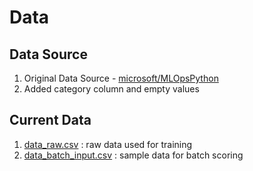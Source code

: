 # Data

## Data Source

1. Original Data Source - [microsoft/MLOpsPython](https://github.com/microsoft/MLOpsPython/blob/master/data/diabetes.csv)
2. Added category column and empty values

## Current Data

1. [data_raw.csv](./data_raw.csv) : raw data used for training
2. [data_batch_input.csv](./data_batch_input.csv) : sample data for batch scoring
